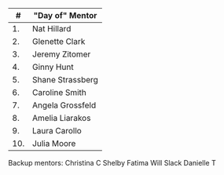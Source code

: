 | #  | "Day of" Mentor  |
|---|---|
| 1.  | Nat Hillard  |
| 2.   | Glenette Clark  |
| 3.   | Jeremy Zitomer |
| 4.   | Ginny Hunt |
| 5.   | Shane Strassberg  |
| 6.   |  Caroline Smith |
| 7.   | Angela Grossfeld  |
| 8.   | Amelia Liarakos  |
| 9.   | Laura Carollo  |
| 10.   |  Julia Moore |


Backup mentors:
Christina C
Shelby
Fatima
Will Slack
Danielle T
